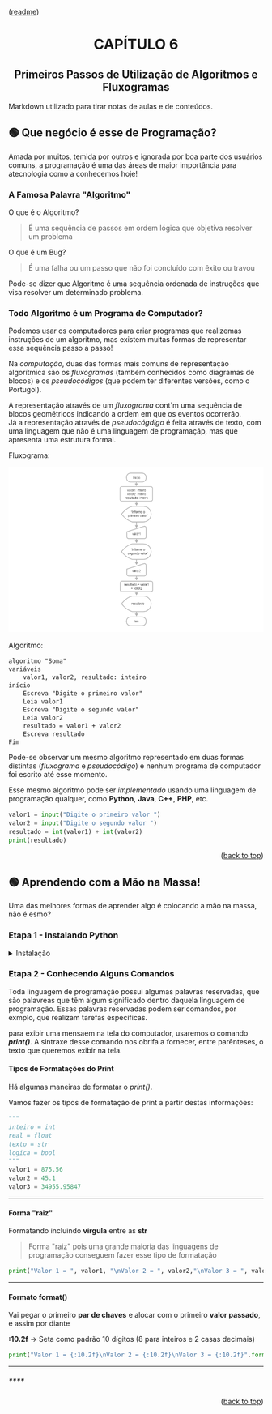 <p align="left">(<a href="../../README.md">readme</a>)</p>
<div name="#readme-top">
  <h1 align=center>CAPÍTULO 6</h1>
</div>
<h2 align=center>Primeiros Passos de Utilização de Algoritmos e Fluxogramas</h2>
   
Markdown utilizado para tirar notas de aulas e de conteúdos.

## 🟢 Que negócio é esse de Programação?

Amada por muitos, temida por outros e ignorada por boa parte dos usuários comuns, a programação é uma das áreas de maior importância para atecnologia como a conhecemos hoje!

### A Famosa Palavra "Algoritmo"

O que é o Algoritmo?
>É uma sequência de passos em ordem lógica que objetiva resolver um problema

O que é um Bug?
>É uma falha ou um passo que não foi concluído com êxito ou travou

Pode-se dizer que Algoritmo é uma sequência ordenada de instruções que visa resolver um determinado problema.

### Todo Algoritmo é um Programa de Computador?

Podemos usar os computadores para criar programas que realizemas instruções de um algoritmo, mas existem muitas formas de representar essa sequência passo a passo!

Na *computação*, duas das formas mais comuns de representação algorítmica são os *fluxogramas* (também conhecidos como diagramas de blocos) e os *pseudocódigos* (que podem ter diferentes versões, como o Portugol).

A representação através de um *fluxograma* cont´m uma sequência de blocos geométricos indicando a ordem em que os eventos ocorrerão.<br> Já a representação através de *pseudocógdigo* é feita através de texto, com uma linguagem que não é uma linguagem de programaçãp, mas que apresenta uma estrutura formal.

Fluxograma:

![Fluxograma representando a soma entre dois valores e sua exibição](fluxograma.png)

Algoritmo:

~~~
algoritmo "Soma"
variáveis
    valor1, valor2, resultado: inteiro
início
    Escreva "Digite o primeiro valor"
    Leia valor1
    Escreva "Digite o segundo valor"
    Leia valor2
    resultado = valor1 + valor2
    Escreva resultado
Fim
~~~

Pode-se observar um mesmo algoritmo representado em duas formas distintas (*fluxograma* e *pseudocódigo*) e nenhum programa de computador foi escrito até esse momento.

Esse mesmo algoritmo pode ser *implementado* usando uma linguagem de programação qualquer, como **Python**, **Java**, **C++**, **PHP**, etc.

~~~python
valor1 = input("Digite o primeiro valor ")
valor2 = input("Digite o segundo valor ")
resultado = int(valor1) + int(valor2)
print(resultado)
~~~

<p align="right">(<a href="#readme-top">back to top</a>)

## 🟢 Aprendendo com a Mão na Massa!

Uma das melhores formas de aprender algo é colocando a mão na massa, não é esmo?

<h3>Etapa 1 - Instalando Python</h3>

<details close>
    <summary><span>Instalação</span></summary>

1. Instalar Python ([site](https://www.python.org))

Após realizar o download da última versão, execute o instalador e ficar atento à opção de "adicionar ao path"

![GUI do Instalador Python](instaladorPythonGUI.png)

Para saber se tudo correu bem, basta abrir o terminal e inserir

~~~sh
python --version
~~~

</details>

### Etapa 2 - Conhecendo Alguns Comandos

Toda linguagem de programação possui algumas palavras reservadas, que são palavreas que têm algum significado dentro daquela linguagem de programação. Essas palavras reservadas podem ser comandos, por exmplo, que realizam tarefas específicas.

para exibir uma mensaem na tela do computador, usaremos o comando ***print()***. A sintraxe desse comando nos obrifa a fornecer, entre parênteses, o texto que queremos exibir na tela.

#### Tipos de Formatações do Print

Há algumas maneiras de formatar o *print()*.

Vamos fazer os tipos de formatação de print a partir destas informações:

~~~python
"""
inteiro = int
real = float
texto = str
logica = bool
"""
valor1 = 875.56
valor2 = 45.1
valor3 = 34955.95847
~~~

---

#### **Forma "raiz"**

Formatando incluindo **vírgula** entre as **str**

>Forma "raiz" pois uma grande maioria das linguagens de programação conseguem fazer esse tipo de formatação

~~~python
print("Valor 1 = ", valor1, "\nValor 2 = ", valor2,"\nValor 3 = ", valor3)
~~~

---

#### **Formato format()**

Vai pegar o primeiro **par de chaves** e alocar com o primeiro **valor passado**, e assim por diante

**:10.2f** -> Seta como padrão 10 dígitos (8 para inteiros e 2 casas decimais)

~~~python
print("Valor 1 = {:10.2f}\nValor 2 = {:10.2f}\nValor 3 = {:10.2f}".format(valor1, valor2, valor3))
~~~

---

##### ****

<p align="right">(<a href="#readme-top">back to top</a>)